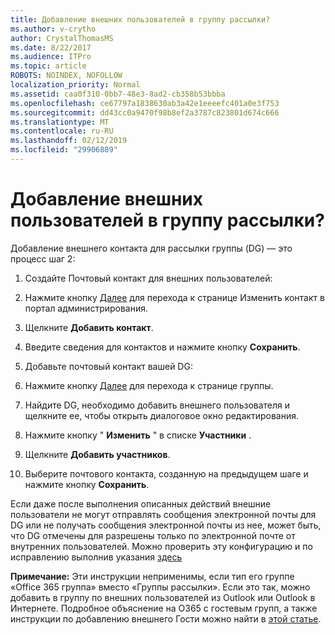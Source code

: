 ```yaml
---
title: Добавление внешних пользователей в группу рассылки?
ms.author: v-crytho
author: CrystalThomasMS
ms.date: 8/22/2017
ms.audience: ITPro
ms.topic: article
ROBOTS: NOINDEX, NOFOLLOW
localization_priority: Normal
ms.assetid: caa0f310-0bb7-48e3-8ad2-cb358b53bbba
ms.openlocfilehash: ce67797a1838630ab3a42e1eeeefc401a0e3f753
ms.sourcegitcommit: dd43cc0a9470f98b8ef2a3787c823801d674c666
ms.translationtype: MT
ms.contentlocale: ru-RU
ms.lasthandoff: 02/12/2019
ms.locfileid: "29906889"
---
```

# <a name="adding-external-users-to-a-distribution-group"></a>Добавление внешних пользователей в группу рассылки?

Добавление внешнего контакта для рассылки группы (DG) — это процесс шаг 2:
  
1. Создайте Почтовый контакт для внешних пользователей:
    
1. Нажмите кнопку [Далее](https://admin.microsoft.com/adminportal/home#/Contact) для перехода к странице Изменить контакт в портал администрирования. 
    
2. Щелкните **Добавить контакт**.
    
3. Введите сведения для контактов и нажмите кнопку **Сохранить**.
    
2. Добавьте почтовый контакт вашей DG:
    
1. Нажмите кнопку [Далее](https://admin.microsoft.com/adminportal/home#/groups) для перехода к странице группы. 
    
2. Найдите DG, необходимо добавить внешнего пользователя и щелкните ее, чтобы открыть диалоговое окно редактирования.
    
3. Нажмите кнопку " **Изменить** " в списке **Участники** . 
    
4. Щелкните **Добавить участников**.
    
5. Выберите почтового контакта, созданную на предыдущем шаге и нажмите кнопку **Сохранить**.
    
Если даже после выполнения описанных действий внешние пользователи не могут отправлять сообщения электронной почты для DG или не получать сообщения электронной почты из нее, может быть, что DG отмечены для разрешены только по электронной почте от внутренних пользователей. Можно проверить эту конфигурацию и по исправлению выполнив указания [здесь](https://support.office.com/article/Fix-email-delivery-issues-for-error-code-5-7-133-in-Office-365-991abc19-7756-438f-abcb-39f69b80f284.aspx)
  
 **Примечание:** Эти инструкции неприменимы, если тип его группе «Office 365 группа» вместо «Группы рассылки». Если это так, можно добавить в группу по внешних пользователей из Outlook или Outlook в Интернете. Подробное объяснение на O365 с гостевым групп, а также инструкции по добавлению внешнего Гости можно найти в [этой статье](https://support.office.com/article/Guest-access-in-Office-365-Groups-bfc7a840-868f-4fd6-a390-f347bf51aff6.aspx).
  

